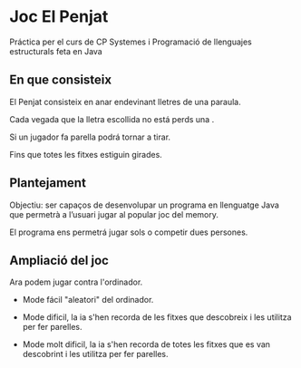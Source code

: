 # Joc El Penjat

Práctica per el curs de CP Systemes i Programació de llenguajes estructurals feta en Java

## En que consisteix

El Penjat consisteix en anar endevinant lletres de una paraula.

Cada vegada que la lletra escollida no está perds una .

Si un jugador fa parella podrá tornar a tirar.

Fins que totes les fitxes estiguin girades.

## Plantejament

Objectiu: ser capaços de desenvolupar un programa en llenguatge Java que permetrà a l’usuari jugar al popular joc del memory.

El programa ens permetrá jugar sols o competir dues persones.

## Ampliació del joc

Ara podem jugar contra l'ordinador.

- Mode fácil "aleatori" del ordinador.

- Mode dificil, la ia s'hen recorda de les fitxes que descobreix i les utilitza per fer parelles.

- Mode molt dificil, la ia s'hen recorda de totes les fitxes que es van descobrint i les utilitza per fer parelles.
